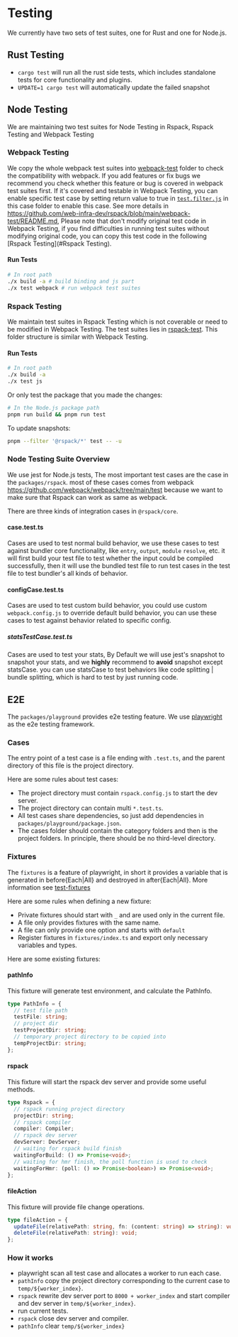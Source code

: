 # Testing

We currently have two sets of test suites, one for Rust and one for Node.js.

## Rust Testing

- `cargo test` will run all the rust side tests, which includes standalone tests for core functionality and plugins.
- `UPDATE=1 cargo test` will automatically update the failed snapshot

## Node Testing

We are maintaining two test suites for Node Testing in Rspack, Rspack Testing and Webpack Testing

### Webpack Testing

We copy the whole webpack test suites into [webpack-test](https://github.com/web-infra-dev/rspack/tree/main/webpack-test#progressively-migrate-webpack-test) folder to check the compatibility with webpack. If you add features or fix bugs we recommend you check whether this feature or bug is covered in webpack test suites first. If it's covered and testable in Webpack Testing, you can enable specific test case by setting return value to true in [`test.filter.js`](https://github.com/web-infra-dev/rspack/blob/80e97477483fcb912473ae339c37d5a5e247f7b1/webpack-test/cases/compile/error-hide-stack/test.filter.js#L2C33-L2C84) in this case folder to enable this case. See more details in https://github.com/web-infra-dev/rspack/blob/main/webpack-test/README.md, Please note that don't modify original test code in Webpack Testing, if you find difficulties in running test suites without modifying original code, you can copy this test code in the following \[Rspack Testing\](#Rspack Testing).

#### Run Tests

```sh
# In root path
./x build -a # build binding and js part
./x test webpack # run webpack test suites
```

### Rspack Testing

We maintain test suites in Rspack Testing which is not coverable or need to be modified in Webpack Testing. The test suites lies in [rspack-test](https://github.com/web-infra-dev/rspack/tree/main/packages/rspack/tests). This folder structure is similar with Webpack Testing.

#### Run Tests

```sh
# In root path
./x build -a
./x test js
```

Or only test the package that you made the changes:

```sh
# In the Node.js package path
pnpm run build && pnpm run test
```

To update snapshots:

```sh
pnpm --filter '@rspack/*' test -- -u
```

### Node Testing Suite Overview

We use jest for Node.js tests, The most important test cases are the case in the `packages/rspack`. most of these cases comes from webpack https://github.com/webpack/webpack/tree/main/test because we want to make sure that Rspack can work as same as webpack.

There are three kinds of integration cases in `@rspack/core`.

#### case.test.ts

Cases are used to test normal build behavior, we use these cases to test against bundler core functionality, like `entry`, `output`, `module` `resolve`, etc. it will first build your test file to test whether the input could be compiled successfully, then it will use the bundled test file to run test cases in the test file to test bundler's all kinds of behavior.

#### configCase.test.ts

Cases are used to test custom build behavior, you could use custom `webpack.config.js` to override default build behavior, you can use these cases to test against behavior related to specific config.

##### statsTestCase.test.ts

Cases are used to test your stats, By Default we will use jest's snapshot to snapshot your stats, and we **highly** recommend to **avoid** snapshot except statsCase. you can use statsCase to test behaviors like code splitting | bundle splitting, which is hard to test by just running code.

## E2E

The `packages/playground` provides e2e testing feature. We use [playwright](https://github.com/Microsoft/playwright) as the e2e testing framework.

### Cases

The entry point of a test case is a file ending with `.test.ts`, and the parent directory of this file is the project directory.

Here are some rules about test cases:

- The project directory must contain `rspack.config.js` to start the dev server.
- The project directory can contain multi `*.test.ts`.
- All test cases share dependencies, so just add dependencies in `packages/playground/package.json`.
- The cases folder should contain the category folders and then is the project folders. In principle, there should be no third-level directory.

### Fixtures

The `fixtures` is a feature of playwright, in short it provides a variable that is generated in before{Each|All} and destroyed in after{Each|All}. More information see [test-fixtures](https://playwright.dev/docs/test-fixtures)

Here are some rules when defining a new fixture:

- Private fixtures should start with `_` and are used only in the current file.
- A file only provides fixtures with the same name.
- A file can only provide one option and starts with `default`
- Register fixtures in `fixtures/index.ts` and export only necessary variables and types.

Here are some existing fixtures:

#### pathInfo

This fixture will generate test environment, and calculate the PathInfo.

```ts
type PathInfo = {
  // test file path
  testFile: string;
  // project dir
  testProjectDir: string;
  // temporary project directory to be copied into
  tempProjectDir: string;
};
```

#### rspack

This fixture will start the rspack dev server and provide some useful methods.

```ts
type Rspack = {
  // rspack running project directory
  projectDir: string;
  // rspack compiler
  compiler: Compiler;
  // rspack dev server
  devServer: DevServer;
  // waiting for rspack build finish
  waitingForBuild: () => Promise<void>;
  // waiting for hmr finish, the poll function is used to check
  waitingForHmr: (poll: () => Promise<boolean>) => Promise<void>;
};
```

#### fileAction

This fixture will provide file change operations.

```ts
type fileAction = {
  updateFile(relativePath: string, fn: (content: string) => string): void;
  deleteFile(relativePath: string): void;
};
```

### How it works

- playwright scan all test case and allocates a worker to run each case.
- `pathInfo` copy the project directory corresponding to the current case to `temp/${worker_index}`.
- `rspack` rewrite dev server port to `8000 + worker_index` and start compiler and dev server in `temp/${worker_index}`.
- run current tests.
- `rspack` close dev server and compiler.
- `pathInfo` clear `temp/${worker_index}`
